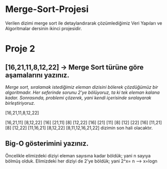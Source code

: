 # Merge-Sort-Projesi
Verilen dizimi merge sort ile detaylandırarak çözümlediğimiz Veri Yapıları ve Algoritmalar dersinin ikinci projesidir.
# Proje 2

## [16,21,11,8,12,22] -> Merge Sort türüne göre aşamalarını yazınız.

*Merge sort, sıralamak istediğimiz eleman dizisini bölerek çözdüğümüz bir algoritmadır. Her seferinde sorunu 2'ye bölüyoruz, ta ki tek eleman kalana kadar. Sonrasında, problemi çözerek, yani kendi içerisinde sıralayarak birleştiriyoruz.*

[16,21,11,8,12,22]

 [16,21,11]           [8,12,22]
 [16]  [21,11]       [8]  [12,22]
[16]  [21]  [11]    [8] [12]  [22]
[16]  [11,21]       [8] [12,22]
[11,16,21]          [8,12,22]
[8,11,12,16,21,22] dizimin son hali olacaktır.

## Big-O gösterimini yazınız.

Öncelikle elimizdeki diziyi eleman sayısına kadar böldük; yani n sayıya bölmüş olduk. Elimizdeki her diziyi de 2'ye böldük; yani 2^x= n --> x=logn
